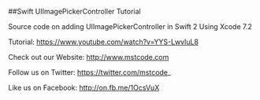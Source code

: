 ##Swift UIImagePickerController Tutorial

Source code on adding UIImagePickerController in Swift 2 Using Xcode 7.2

Tutorial: https://www.youtube.com/watch?v=YYS-LwvluL8

Check out our Website: http://www.mstcode.com

Follow us on Twitter: https://twitter.com/mstcode_

Like us on Facebook: http://on.fb.me/1OcsVuX
